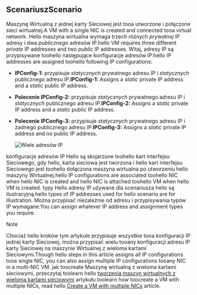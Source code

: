 ## <a name="scenario"></a><span data-ttu-id="a4535-101">Scenariusz</span><span class="sxs-lookup"><span data-stu-id="a4535-101">Scenario</span></span>
<span data-ttu-id="a4535-102">Maszynę Wirtualną z jednej karty Sieciowej jest tooa utworzone i połączone sieci wirtualnej.</span><span class="sxs-lookup"><span data-stu-id="a4535-102">A VM with a single NIC is created and connected tooa virtual network.</span></span> <span data-ttu-id="a4535-103">Hello maszyna wirtualna wymaga trzech różnych *prywatnej* IP adresy i dwa *publicznego* adresów IP.</span><span class="sxs-lookup"><span data-stu-id="a4535-103">hello VM requires three different *private* IP addresses and two *public* IP addresses.</span></span> <span data-ttu-id="a4535-104">Witaj, adresy IP są przypisywane toohello następujące konfiguracje adresów IP:</span><span class="sxs-lookup"><span data-stu-id="a4535-104">hello IP addresses are assigned toohello following IP configurations:</span></span>

* <span data-ttu-id="a4535-105">**IPConfig-1:** przypisuje *statycznych* prywatnego adresu IP i *statycznych* publicznego adresu IP.</span><span class="sxs-lookup"><span data-stu-id="a4535-105">**IPConfig-1:** Assigns a *static* private IP address and a *static* public IP address.</span></span>
* <span data-ttu-id="a4535-106">**Polecenie IPConfig-2:** przypisuje *statycznych* prywatnego adresu IP i *statycznych* publicznego adresu IP.</span><span class="sxs-lookup"><span data-stu-id="a4535-106">**IPConfig-2:** Assigns a *static* private IP address and a *static* public IP address.</span></span>
* <span data-ttu-id="a4535-107">**Polecenie IPConfig-3:** przypisuje *statycznych* prywatnego adresu IP i żadnego publicznego adresu IP.</span><span class="sxs-lookup"><span data-stu-id="a4535-107">**IPConfig-3:** Assigns a *static* private IP address and no public IP address.</span></span>
  
    ![Wiele adresów IP](./media/virtual-network-multiple-ip-addresses-scenario/multiple-ipconfigs.png)

<span data-ttu-id="a4535-109">konfiguracje adresów IP Hello są skojarzone toohello kart interfejsu Sieciowego, gdy hello, karta sieciowa jest tworzona i hello kart interfejsu Sieciowego jest toohello dołączona maszyna wirtualna po utworzeniu hello maszyny Wirtualnej.</span><span class="sxs-lookup"><span data-stu-id="a4535-109">hello IP configurations are associated toohello NIC when hello NIC is created and hello NIC is attached toohello VM when hello VM is created.</span></span> <span data-ttu-id="a4535-110">typy Hello adresy IP używane dla scenariusza hello są ilustracyjną.</span><span class="sxs-lookup"><span data-stu-id="a4535-110">hello types of IP addresses used for hello scenario are for illustration.</span></span> <span data-ttu-id="a4535-111">Można przypisać niezależnie od adresu i przypisywania typów IP wymagane.</span><span class="sxs-lookup"><span data-stu-id="a4535-111">You can assign whatever IP address and assignment types you require.</span></span>

> [!NOTE]
> <span data-ttu-id="a4535-112">Chociaż hello kroków tym artykule przypisuje wszystkie tooa konfiguracji IP jednej karty Sieciowej, można przypisać wielu tooany konfiguracji adresu IP karty Sieciowej na maszynie Wirtualnej z wieloma kartami Sieciowymi.</span><span class="sxs-lookup"><span data-stu-id="a4535-112">Though hello steps in this article assigns all IP configurations tooa single NIC, you can also assign multiple IP configurations tooany NIC in a multi-NIC VM.</span></span> <span data-ttu-id="a4535-113">jak toocreate Maszynę wirtualną z wieloma kartami sieciowymi, przeczytaj toolearn hello [tworzenia maszyn wirtualnych z wieloma kartami sieciowymi](../articles/virtual-network/virtual-network-deploy-multinic-arm-ps.md) artykułu.</span><span class="sxs-lookup"><span data-stu-id="a4535-113">toolearn how toocreate a VM with multiple NICs, read hello [Create a VM with multiple NICs](../articles/virtual-network/virtual-network-deploy-multinic-arm-ps.md) article.</span></span>
